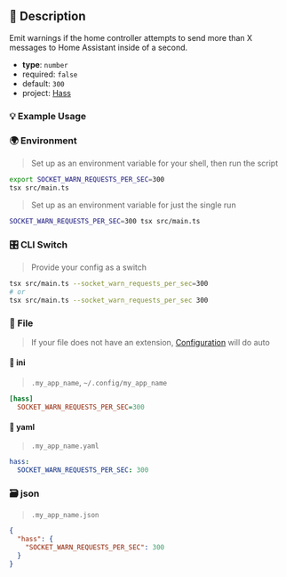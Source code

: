 ## 📜 Description

Emit warnings if the home controller attempts to send more than X messages to Home Assistant inside of a second.

- **type**: `number`
- required: `false`
- default: `300`
- project: [Hass](/hass)

### 💡 Example Usage

### 🌍 Environment

> Set up as an environment variable for your shell, then run the script
```bash
export SOCKET_WARN_REQUESTS_PER_SEC=300
tsx src/main.ts
```
> Set up as an environment variable for just the single run

```bash
SOCKET_WARN_REQUESTS_PER_SEC=300 tsx src/main.ts
```
### 🎛️ CLI Switch

> Provide your config as a switch
```bash
tsx src/main.ts --socket_warn_requests_per_sec=300
# or
tsx src/main.ts --socket_warn_requests_per_sec 300
```
### 📁 File
>  If your file does not have an extension, [Configuration](/core/configuration) will do auto
#### 📘 ini

> `.my_app_name`, `~/.config/my_app_name`

```ini
[hass]
  SOCKET_WARN_REQUESTS_PER_SEC=300
```
#### 📄 yaml

> `.my_app_name.yaml`

```yaml
hass:
  SOCKET_WARN_REQUESTS_PER_SEC: 300
```
### 🗃️ json

> `.my_app_name.json`

```json
{
  "hass": {
    "SOCKET_WARN_REQUESTS_PER_SEC": 300
  }
}
```
